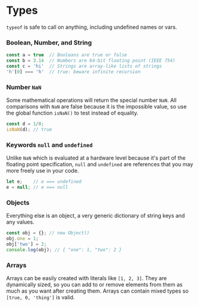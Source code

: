 # Types

`typeof` is safe to call on anything, including undefined names or vars.

### Boolean, Number, and String

```js
const a = true	// Booleans are true or false
const b = 3.14	// Numbers are 64-bit floating point (IEEE 754)
const c = 'hi'	// Strings are array-like lists of strings
'h'[0] === 'h'	// true: beware infinite recursion
```

### Number `NaN`
Some mathematical operations will return the special number `NaN`. All comparisons with `NaN` are false because it is the impossible value, so use the global function `isNaN()` to test instead of equality.

```js
const d = 1/0;
isNaN(d); // true
```

### Keywords `null` and `undefined`
Unlike `NaN` which is evaluated at a hardware level because it's part of the floating point specification, `null` and `undefined` are references that you may more freely use in your code.

```js
let e;    // e === undefined
e = null; // e === null
```

### Objects

Everything else is an object, a very generic dictionary of string keys and any values.

```js
const obj = {}; // new Object()
obj.one = 1;
obj['two'] = 2;
console.log(obj); // { "one": 1, "two": 2 }
```

### Arrays
Arrays can be easily created with literals like `[1, 2, 3]`. They are dynamically sized, so you can add to or remove elements from them as much as you want after creating them. Arrays can contain mixed types so `[true, 0, 'thing']` is valid.
